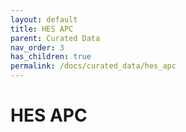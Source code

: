 ```yaml
---
layout: default
title: HES APC
parent: Curated Data
nav_order: 3
has_children: true
permalink: /docs/curated_data/hes_apc
---
```


# HES APC
